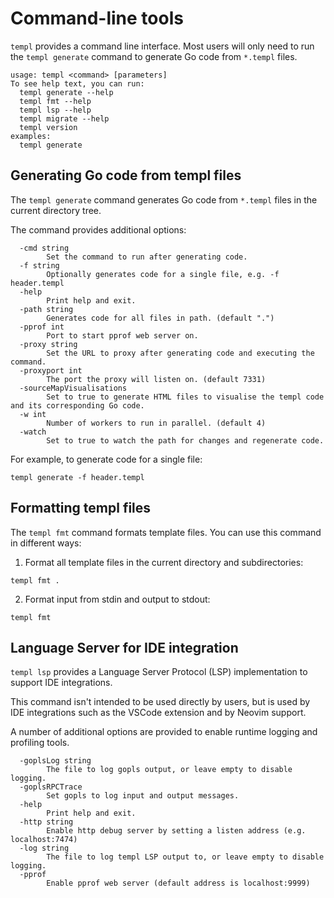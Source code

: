 # Command-line tools

`templ` provides a command line interface. Most users will only need to run the `templ generate` command to generate Go code from `*.templ` files.

```
usage: templ <command> [parameters]
To see help text, you can run:
  templ generate --help
  templ fmt --help
  templ lsp --help
  templ migrate --help
  templ version
examples:
  templ generate
```

## Generating Go code from templ files

The `templ generate` command generates Go code from `*.templ` files in the current directory tree.

The command provides additional options:

```
  -cmd string
        Set the command to run after generating code.
  -f string
        Optionally generates code for a single file, e.g. -f header.templ
  -help
        Print help and exit.
  -path string
        Generates code for all files in path. (default ".")
  -pprof int
        Port to start pprof web server on.
  -proxy string
        Set the URL to proxy after generating code and executing the command.
  -proxyport int
        The port the proxy will listen on. (default 7331)
  -sourceMapVisualisations
        Set to true to generate HTML files to visualise the templ code and its corresponding Go code.
  -w int
        Number of workers to run in parallel. (default 4)
  -watch
        Set to true to watch the path for changes and regenerate code.
```

For example, to generate code for a single file:

```
templ generate -f header.templ
```

## Formatting templ files

The `templ fmt` command formats template files. You can use this command in different ways:

1. Format all template files in the current directory and subdirectories:

```
templ fmt .
```

2. Format input from stdin and output to stdout:

```
templ fmt
```

## Language Server for IDE integration

`templ lsp` provides a Language Server Protocol (LSP) implementation to support IDE integrations.

This command isn't intended to be used directly by users, but is used by IDE integrations such as the VSCode extension and by Neovim support.

A number of additional options are provided to enable runtime logging and profiling tools.

```
  -goplsLog string
        The file to log gopls output, or leave empty to disable logging.
  -goplsRPCTrace
        Set gopls to log input and output messages.
  -help
        Print help and exit.
  -http string
        Enable http debug server by setting a listen address (e.g. localhost:7474)
  -log string
        The file to log templ LSP output to, or leave empty to disable logging.
  -pprof
        Enable pprof web server (default address is localhost:9999)
```
